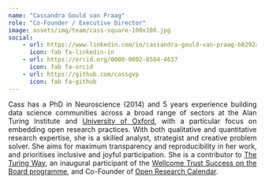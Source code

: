 ```yaml
---
name: "Cassandra Gould van Praag"
role: "Co-Founder / Executive Director"
image: assets/img/team/cass-square-100x100.jpg
social:
    - url: https://www.linkedin.com/in/cassandra-gould-van-praag-b8292a16/
      icon: fab fa-linkedin-in
    - url: https://orcid.org/0000-0002-8584-4637
      icon: fab fa-orcid
    - url: https://github.com/cassgvp
      icon: fab fa-github
---
```

<div style="text-align: justify">Cass has a PhD in Neuroscience (2014) and 5 years experience building data science communities across a broad range of sectors at the Alan Turing Institute and <a href="https://open.win.ox.ac.uk/pages/open-science/community/Open-WIN-Community/">University of Oxford</a>, with a particular focus on embedding open research practices. With both qualitative and quantitative research expertise, she is a skilled analyst, strategist and creative problem solver. She aims for maximum transparency and reproducibility in her work, and prioritises inclusive and joyful participation. She is a contributor to <a href="https://book.the-turing-way.org">The Turing Way</a>, an inaugural participant of the <a href="https://www.advance-he.ac.uk/consultancy-and-enhancement/governance/success-on-the-board">Wellcome Trust Success on the Board programme</a>, and Co-Founder of <a href="https://openresearchcalendar.org">Open Research Calendar</a>.</div>


